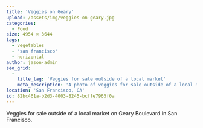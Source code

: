 ```yaml
---
title: 'Veggies on Geary'
upload: /assets/img/veggies-on-geary.jpg
categories:
  - Food
size: 4954 × 3644
tags:
  - vegetables
  - 'san francisco'
  - horizontal
author: jason-admin
seo_grid:
  -
    title_tag: 'Veggies for sale outside of a local market'
    meta_description: 'A photo of veggies for sale outside of a local market.'
location: 'San Francisco, CA'
id: 82bc461a-b2d3-4003-8245-bcffe7965f0a
---
```

Veggies for sale outside of a local market on Geary Boulevard in San Francisco.